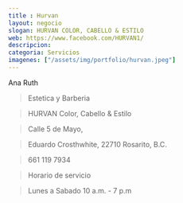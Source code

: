 ```yaml
---
title : Hurvan
layout: negocio
slogan: HURVAN COLOR, CABELLO & ESTILO
web: https://www.facebook.com/HURVAN1/
descripcion: 
categoria: Servicios
imagenes: ["/assets/img/portfolio/hurvan.jpeg"]
---
```


Ana Ruth

>Estetica y Barberia

>HURVAN Color, Cabello & Estilo

>Calle 5 de Mayo,

>Eduardo Crosthwhite, 22710 Rosarito, B.C.

>661 119 7934

>Horario de servicio

>Lunes a Sabado 10 a.m. - 7 p.m 

